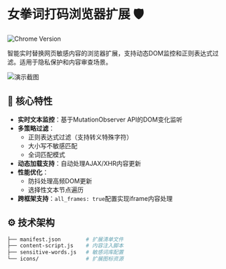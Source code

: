 # 女拳词打码浏览器扩展 🛡️


![Chrome Version](https://img.shields.io/badge/Chrome%20Version-133.0.6943.142-blue)

智能实时替换网页敏感内容的浏览器扩展，支持动态DOM监控和正则表达式过滤。适用于隐私保护和内容审查场景。

![演示截图](screenshots/demo.gif)

## 🚀 核心特性
- ​**实时文本监控**：基于MutationObserver API的DOM变化监听
- ​**多策略过滤**：
  - 正则表达式过滤（支持转义特殊字符）
  - 大小写不敏感匹配
  - 全词匹配模式
- ​**动态加载支持**：自动处理AJAX/XHR内容更新
- ​**性能优化**：
  - 防抖处理高频DOM更新
  - 选择性文本节点遍历
- ​**跨框架支持**：`all_frames: true`配置实现iframe内容处理

## ⚙️ 技术架构
```bash
├── manifest.json        # 扩展清单文件
├── content-script.js    # 内容注入脚本
├── sensitive-words.js   # 敏感词库配置
└── icons/               # 扩展图标资源